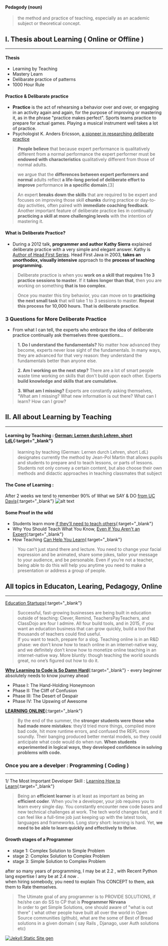 
#### Pedagody (noun)
> the method and practice of teaching, especially as an academic subject or theoretical concept.

## I. Thesis about Learning ( Online or Offline )
---

#### Thesis
+ Learning by Teaching
+ Mastery Learn
+ Delibarate practice of patterns
+ 1000 Hour Rule

#### Practice & Delibarate practice
+ **Practice** is the act of rehearsing a behavior over and over, or engaging in an activity again and again, for the purpose of improving or mastering it, as in the phrase "practice makes perfect". Sports teams practice to prepare for actual games. Playing a musical instrument well takes a lot of practice.
+ Psychologist K. Anders Ericsson, [a pioneer in researching deliberate practice](https://en.wikipedia.org/wiki/Practice_(learning_method))

> **People believe** that because expert performance is qualitatively different from a normal performance the expert performer must be **endowed with characteristics** qualitatively different from those of normal adults. 

> we argue that the **differences between expert performers and normal** adults reflect **a life-long period of deliberate effort to improve** performance **in a specific domain**.[3]

> An expert **breaks down the skills** that are required to be expert and focuses on improving those skill **chunks** during practice or day-to-day activities, often paired with **immediate coaching feedback**. Another important feature of deliberate practice lies in continually **practicing a skill at more challenging levels** with the intention of mastering it.

#### What is Deliberate Practice?
+ During a 2012 talk, **programmer and author Kathy Sierra** explained deliberate practice with a very simple and elegant answer. Kathy is [Author of Head First Series](https://en.wikipedia.org/wiki/Kathy_Sierra). Head First Java in 2003, **takes an unorthodox, visually intensive** approach to the **process of teaching programming.** 

> Deliberate practice is when you **work on a skill that requires 1 to 3 practice sessions to master**. If it **takes longer than that**, then you are working on something **that is too complex**.

> Once you master this tiny behavior, you can move on to **practicing the next small task** that will take 1 to 3 sessions to master. **Repeat this process for 10,000 hours. That is deliberate practice**.

### 3 Questions for More Deliberate Practice
+ From what I can tell, the experts who embrace the idea of deliberate practice continually ask themselves three questions…

> **1. Do I understand the fundamentals?** No matter how advanced they become, experts never lose sight of the fundamentals. In many ways, they are advanced for that very reason: they understand the fundamentals better than anyone else.

> **2. Am I working on the next step?** There are a lot of smart people waste time working on skills that don't build upon each other. Experts **build knowledge and skills that are cumulative.**

> **3. What am I missing?** Experts are constantly asking themselves, “What am I missing? What new information is out there? What can I learn? How can I grow?

## II. All about Learning by Teaching
---

#### Learning by Teaching : [German: Lernen durch Lehren, short LdL](https://en.wikipedia.org/wiki/Learning_by_teaching){:target="_blank"}  

> learning by teaching (German: Lernen durch Lehren, short LdL) designates currently the method by Jean-Pol Martin that allows pupils and students to prepare and to teach lessons, or parts of lessons.
> Students not only convey a certain content, but also choose their own methods and didactic approaches in teaching classmates that subject

#### The Cone of Learning :
After 2 weeks we tend to remember 90% of What we SAY & DO [from UC Davis](http://stew.ucdavis.edu/Shared_Resources/Shared_Resources_Online/Delivery/Teaching_Methods/){:target="_blank"}
![alt text](http://stew.ucdavis.edu/files/134989display.png)  

#### Some Proof in the wild
- Students learn more [if they’ll need to teach others](http://www.futurity.org/learning-students-teaching-741342/){:target="_blank"}  
- Why You Should Teach What You Know, [Even If You Aren't an Expert](http://lifehacker.com/teach-others-what-you-know-to-make-connections-and-lear-1639560273){:target="_blank"}
- How Teaching [Can Help You Learn](http://idealistcareers.org/teach-to-learn/){:target="_blank"}  

> You can’t just stand there and lecture. You need to change your facial expression and be animated, share some jokes, tailor your message to your audience, and be personable. Even if you’re not a teacher, being able to do this will help you anytime you need to make a presentation or address a group of people.

## All topics in Educaton, Learing, Pedagogy, Online
---
[Education Startups](http://christinacacioppo.com/blog/education-startups){:target="_blank"}  

> Successful, fast-growing businesses are being built in education outside of teaching: Clever, Remind, TeachersPayTeachers, and ClassDojo are four I admire. All four build tools, and in 2015, if you want an education business that can grow quickly, build a tool that thousands of teachers could find useful.  
> If you want to teach, prepare for a slog. Teaching online is in an R&D phase: we don’t know how to teach online in an internet-native way, and we definitely don’t know how to monetize online teaching in an internet-native way. More bluntly: though teaching the world sounds great, no one’s figured out how to do it.

[**Why Learning to Code is So Damn Hard**](https://www.vikingcodeschool.com/posts/why-learning-to-code-is-so-damn-hard){:target="_blank"} - every beginner absolutely needs to know journey ahead  

- Phase I: The Hand-Holding Honeymoon
- Phase II: The Cliff of Confusion
- Phase III: The Desert of Despair
- Phase IV: The Upswing of Awesome

[**LEARNING ONLINE**](http://christinacacioppo.com/blog/learning-online){:target="_blank"}  

> By the end of the summer, the **stronger students were those who had made more mistakes**: they’d tried more things, compiled more bad code, hit more runtime errors, and confused the REPL more soundly. Their banging produced better mental models, so they could anticipate what code would do when run. **When students experimented in logical ways, they developed confidence in solving problems with code.**


### Once you are a develper : Programming ( Coding )<a id="contact_form"></a>
---
1/ The Most Important Developer Skill : [Learning How to Learn](https://medium.freecodecamp.com/learning-how-to-learn-the-most-important-developer-skill-7bf62dfaf67d#.6q3haejpo){:target="_blank"}  

> Being an **efficient learner** is at least as important as being an **efficient coder**.
> When you’re a developer, your job requires you to learn every single day. You constantly encounter new code bases and new technical challenges at work.
> The tech world changes fast, and it can feel like a full-time job just keeping up with the latest tools, languages and frameworks.
> Long story short: learning is hard. Yet, **we need to be able to learn quickly and effectively to thrive**.

#### Growth stages of a Programmer 
- stage 1: Complex Solution to Simple Problem
- stage 2: Complex Solution to Complex Problem
- stage 3: Simple Solution to Complex Problem  

after so many years of programming, I may be at 2.2 , with Recent Python lang expertise I amy be at 2.4 now .  
when hiring somebody, you need to explain This CONCEPT to them, ask them to Rate themselves.  

> The Utimate goal of any programmer is to PROVIDE SOLUTIONS, if he/she can do SS to CP that is **Programmer Nirvana**  
> In order to get Simple Solutions, one should aware of "what is out there" ( what other people have built all over the world in Open Source communities (github), what are the some of Best of Bread solutions in a given domain ( say Rails , Djanago, user Auth solutions etc)




[![Jekyll Static Site gen](http://img.youtube.com/vi/YOUTUBE_VIDEO_ID_HERE/0.jpg)](http://www.youtube.com/watch?v=oiNVQ9Zjy4o)
